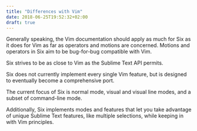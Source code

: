 ```yaml
---
title: "Differences with Vim"
date: 2018-06-25T19:52:32+02:00
draft: true
---
```


Generally speaking,
the Vim documentation should apply
as much for Six as it does for Vim
as far as operators and motions are concerned.
Motions and operators in Six aim to be
bug-for-bug compatible with Vim.

Six strives to be as close to Vim
as the Sublime Text API permits.

Six does not currently implement every single Vim feature,
but is designed to eventually become a comprehensive port.

The current focus of Six is
normal mode, visual and visual line modes,
and a subset of command-line mode.

Additionally, Six implements modes and features
that let you take advantage of unique Sublime Text features,
like multiple selections,
while keeping in with Vim principles.

